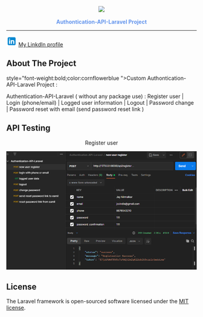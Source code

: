 <p align="center"><a href="https://laravel.com" target="_blank"><img src="https://raw.githubusercontent.com/laravel/art/master/logo-lockup/5%20SVG/2%20CMYK/1%20Full%20Color/laravel-logolockup-cmyk-red.svg" width="100"></a></p>
<p style="font-weight:bold;color:cornflowerblue" align="center">Authontication-API-Laravel Project</p>
<hr>
<img alt="" src="public\lnkdn.svg" width="28"/>
<a href="https://www.linkedin.com/in/jaychandnirmalkar/">My LinkdIn profile</a>




## About The Project
<p> style="font-weight:bold;color:cornflowerblue ">Custom Authontication-API-Laravel Project :</p>
Authentication-API-Laravel ( without any package use) : Register user | Login (phone/email) | Logged user information | Logout | Password change | Password reset with email (send password reset link ) 

## API Testing
<p align="center">Register user<a href="#" target="_blank"></a></p>
<p align="center"><img  src="public\api-testing-img\reg.png" width="700"></p>





## License

The Laravel framework is open-sourced software licensed under the [MIT license](https://opensource.org/licenses/MIT).